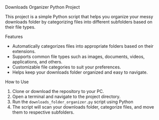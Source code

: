   Downloads Organizer Python Project

This project is a simple Python script that helps you organize your messy downloads folder
by categorizing files into different subfolders based on their file types.

 Features

- Automatically categorizes files into appropriate folders based on their extensions.
- Supports common file types such as images, documents, videos, applications, and others.
- Customizable file categories to suit your preferences.
- Helps keep your downloads folder organized and easy to navigate.

 How to Use

1. Clone or download the repository to your PC.
2. Open a terminal and navigate to the project directory.
3. Run the `downloads_folder_organizer.py` script using Python
4. The script will scan your downloads folder, categorize files, and move them to respective subfolders.


